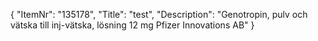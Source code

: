 {
  "ItemNr": "135178",
  "Title": "test",
  "Description": "Genotropin, pulv och vätska till inj-vätska, lösning 12 mg Pfizer Innovations AB"
}